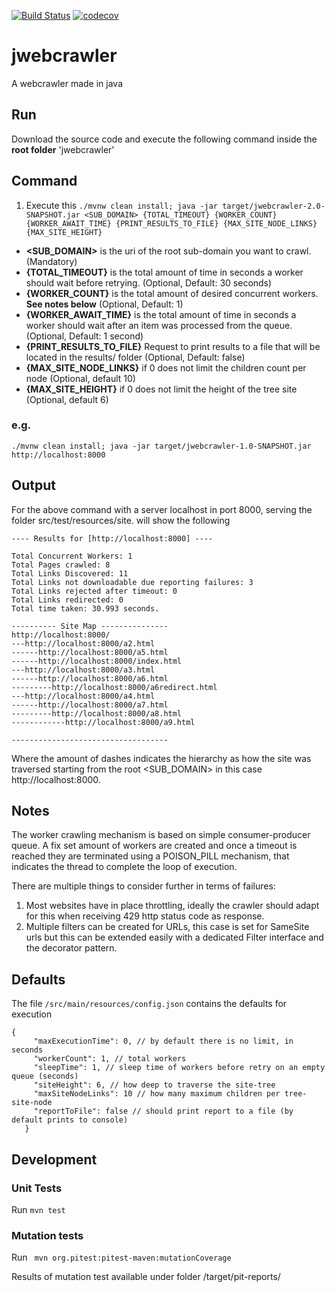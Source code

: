 [![Build Status](https://app.travis-ci.com/acabra85/jwebcrawler.svg?branch=master)](https://app.travis-ci.com/acabra85/jwebcrawler)
[![codecov](https://codecov.io/gh/acabra85/jwebcrawler/branch/master/graph/badge.svg)](https://codecov.io/gh/acabra85/jwebcrawler)

# jwebcrawler
A webcrawler made in java

## Run
Download the source code and execute the following command inside the **root folder** 'jwebcrawler'

## Command
1. Execute this ```./mvnw clean install; java -jar target/jwebcrawler-2.0-SNAPSHOT.jar <SUB_DOMAIN> {TOTAL_TIMEOUT} {WORKER_COUNT} {WORKER_AWAIT_TIME} {PRINT_RESULTS_TO_FILE} {MAX_SITE_NODE_LINKS} {MAX_SITE_HEIGHT}```
* **<SUB_DOMAIN>** is the uri of the root sub-domain you want to crawl. (Mandatory)
* **{TOTAL_TIMEOUT}** is the total amount of time in seconds a worker should wait before retrying. (Optional, Default: 30 seconds)
* **{WORKER_COUNT}** is the total amount of desired concurrent workers. **See notes below** (Optional, Default: 1)
* **{WORKER_AWAIT_TIME}** is the total amount of time in seconds a worker should wait after an item was processed from the queue. (Optional, Default: 1 second)
* **{PRINT_RESULTS_TO_FILE}** Request to print results to a file that will be located in the results/ folder (Optional, Default: false)
* **{MAX_SITE_NODE_LINKS}** if 0 does not limit the children count per node (Optional, default 10)
* **{MAX_SITE_HEIGHT}** if 0 does not limit the height of the tree site (Optional, default 6)
### e.g. 
```./mvnw clean install; java -jar target/jwebcrawler-1.0-SNAPSHOT.jar http://localhost:8000```
## Output

For the above command with a server localhost in port 8000, serving the folder src/test/resources/site. will show the following
```
---- Results for [http://localhost:8000] ----

Total Concurrent Workers: 1
Total Pages crawled: 8
Total Links Discovered: 11
Total Links not downloadable due reporting failures: 3
Total Links rejected after timeout: 0
Total Links redirected: 0
Total time taken: 30.993 seconds.

---------- Site Map ---------------
http://localhost:8000/
---http://localhost:8000/a2.html
------http://localhost:8000/a5.html
------http://localhost:8000/index.html
---http://localhost:8000/a3.html
------http://localhost:8000/a6.html
---------http://localhost:8000/a6redirect.html
---http://localhost:8000/a4.html
------http://localhost:8000/a7.html
---------http://localhost:8000/a8.html
------------http://localhost:8000/a9.html

-----------------------------------
```
Where the amount of dashes indicates the hierarchy as how the site was traversed starting from the root <SUB_DOMAIN> in 
this case http://localhost:8000.
 
 
## Notes
The worker crawling mechanism is based on simple consumer-producer queue. A fix set amount of workers are created and 
once a timeout is reached they are terminated using a POISON_PILL mechanism, that indicates the thread to complete the loop
of execution.

There are multiple things to consider further in terms of failures:
1. Most websites have in place throttling, ideally the crawler should adapt for this when receiving 429 http status code as response.
2. Multiple filters can be created for URLs, this case is set for SameSite urls but this can be extended easily with a dedicated Filter interface and the decorator pattern.

## Defaults
The file ```/src/main/resources/config.json``` contains the defaults for execution
```
{
     "maxExecutionTime": 0, // by default there is no limit, in seconds 
     "workerCount": 1, // total workers
     "sleepTime": 1, // sleep time of workers before retry on an empty queue (seconds)
     "siteHeight": 6, // how deep to traverse the site-tree
     "maxSiteNodeLinks": 10 // how many maximum children per tree-site-node
     "reportToFile": false // should print report to a file (by default prints to console) 
   }
```

## Development

### Unit Tests
Run ```mvn test```

### Mutation tests
Run ``` mvn org.pitest:pitest-maven:mutationCoverage```

Results of mutation test available under folder /target/pit-reports/
